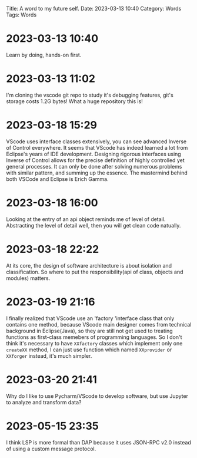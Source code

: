 Title: A word to my future self.
Date: 2023-03-13 10:40
Category: Words
Tags: Words

# 2023-03-13 10:40
Learn by doing, hands-on first.

# 2023-03-13 11:02
I'm cloning the vscode git repo to study it's debugging features, git's storage costs 1.2G bytes! What a huge repository this is!

# 2023-03-18 15:29
VScode uses interface classes extensively, you can see advanced Inverse of Control everywhere. It seems that VScode has indeed learned a lot from Eclipse's years of IDE development. Designing rigorous interfaces using Inverse of Control allows for the precise definition of highly controlled yet general processes. It can only be done after solving numerous problems with similar pattern, and summing up the essence. The mastermind behind both VSCode and Eclipse is Erich Gamma.

# 2023-03-18 16:00
Looking at the entry of an api object reminds me of level of detail. Abstracting the level of detail well, then you will get clean code natually.

# 2023-03-18 22:22
At its core, the design of software architecture is about isolation and classification. So where to put the responsibility(api of class, objects and modules) matters.

# 2023-03-19 21:16
I finally realized that VScode use an 'factory 'interface class that only contains one method, because VScode main designer comes from technical background in Eclipse(Java), so they are still not get used to treating functions as first-class memebers of programming languages. So I don't think it's necessary to have `XXfactory` classes which implement only one `createXX` method, I can just use function which named `XXprovider` or `XXforger` instead, it's much simpler.

# 2023-03-20 21:41
Why do I like to use Pycharm/VScode to develop software, but use Jupyter to analyze and transform data? 

# 2023-05-15 23:35
I think LSP is more formal than DAP because it uses JSON-RPC v2.0 instead of using a custom message protocol.
